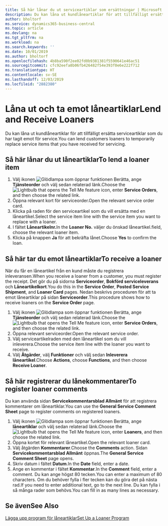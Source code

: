 ```yaml
---
title: Så här lånar du ut serviceartiklar som ersättningar | Microsoft Docs
description: Du kan låna ut kundlåneartiklar för att tillfälligt ersätta serviceartiklar som du har tagit emot för service.
author: bholtorf
ms.service: dynamics365-business-central
ms.topic: article
ms.devlang: na
ms.tgt_pltfrm: na
ms.workload: na
ms.search.keywords: ''
ms.date: 10/01/2019
ms.author: bholtorf
ms.openlocfilehash: 4b8ba590f2ee02fd0b9381381f5590641e46ac51
ms.sourcegitcommit: cfc92eefa8b06fb426482f54e393f0e6e222f712
ms.translationtype: HT
ms.contentlocale: sv-SE
ms.lasthandoff: 12/03/2019
ms.locfileid: "2882380"
---
```

# <a name="lend-and-receive-loaners"></a><span data-ttu-id="b3a9c-103">Låna ut och ta emot låneartiklar</span><span class="sxs-lookup"><span data-stu-id="b3a9c-103">Lend and Receive Loaners</span></span>
<span data-ttu-id="b3a9c-104">Du kan låna ut kundlåneartiklar för att tillfälligt ersätta serviceartiklar som du har tagit emot för service.</span><span class="sxs-lookup"><span data-stu-id="b3a9c-104">You can lend customers loaners to temporarily replace service items that you have received for servicing.</span></span>  
  
## <a name="to-lend-a-loaner-item"></a><span data-ttu-id="b3a9c-105">Så här lånar du ut låneartiklar</span><span class="sxs-lookup"><span data-stu-id="b3a9c-105">To lend a loaner item</span></span>    
1. <span data-ttu-id="b3a9c-106">Välj ikonen ![Glödlampa som öppnar funktionen Berätta](media/ui-search/search_small.png "Berätta vad du vill göra"), ange **Tjänsteorder** och välj sedan relaterad länk.</span><span class="sxs-lookup"><span data-stu-id="b3a9c-106">Choose the ![Lightbulb that opens the Tell Me feature](media/ui-search/search_small.png "Tell me what you want to do") icon, enter **Service Orders**, and then choose the related link.</span></span>  
2. <span data-ttu-id="b3a9c-107">Öppna relevant kort för serviceorder.</span><span class="sxs-lookup"><span data-stu-id="b3a9c-107">Open the relevant service order card.</span></span>  
3. <span data-ttu-id="b3a9c-108">Klicka på raden för den serviceartikel som du vill ersätta med en låneartikel.</span><span class="sxs-lookup"><span data-stu-id="b3a9c-108">Select the service item line with the service item you want to replace with a loaner.</span></span>  
4. <span data-ttu-id="b3a9c-109">I fältet **Låneartikelnr.**</span><span class="sxs-lookup"><span data-stu-id="b3a9c-109">In the **Loaner No.**</span></span> <span data-ttu-id="b3a9c-110">väljer du önskad låneartikel.</span><span class="sxs-lookup"><span data-stu-id="b3a9c-110">field, choose the relevant loaner item.</span></span>  
5. <span data-ttu-id="b3a9c-111">Klicka på knappen **Ja** för att bekräfta lånet.</span><span class="sxs-lookup"><span data-stu-id="b3a9c-111">Choose **Yes** to confirm the loan.</span></span>  

## <a name="to-receive-a-loaner"></a><span data-ttu-id="b3a9c-112">Så här tar du emot låneartiklar</span><span class="sxs-lookup"><span data-stu-id="b3a9c-112">To receive a loaner</span></span>  
<span data-ttu-id="b3a9c-113">När du får en låneartikel från en kund måste du registrera inleveransen.</span><span class="sxs-lookup"><span data-stu-id="b3a9c-113">When you receive a loaner from a customer, you must register the receipt.</span></span> <span data-ttu-id="b3a9c-114">Det gör du på sidorna **Serviceorder**, **Bokförd serviceleverans** och **Låneartikelkort**.</span><span class="sxs-lookup"><span data-stu-id="b3a9c-114">You do this in the **Service Order**, **Posted Service Shipment**, and **Loaner Card** pages.</span></span> <span data-ttu-id="b3a9c-115">Nedan beskrivs proceduren för att ta emot låneartiklar på sidan **Serviceorder**.</span><span class="sxs-lookup"><span data-stu-id="b3a9c-115">This procedure shows how to receive loaners on the **Service Order** page.</span></span>  
  
1. <span data-ttu-id="b3a9c-116">Välj ikonen ![Glödlampa som öppnar funktionen Berätta](media/ui-search/search_small.png "Berätta vad du vill göra"), ange **Tjänsteorder** och välj sedan relaterad länk.</span><span class="sxs-lookup"><span data-stu-id="b3a9c-116">Choose the ![Lightbulb that opens the Tell Me feature](media/ui-search/search_small.png "Tell me what you want to do") icon, enter **Service Orders**, and then choose the related link.</span></span>  
2. <span data-ttu-id="b3a9c-117">Öppna relevant serviceorder.</span><span class="sxs-lookup"><span data-stu-id="b3a9c-117">Open the relevant service order.</span></span>  
3. <span data-ttu-id="b3a9c-118">Välj serviceartikelraden med den låneartikel som du vill inleverera.</span><span class="sxs-lookup"><span data-stu-id="b3a9c-118">Choose the service item line with the loaner you want to receive.</span></span>  
4. <span data-ttu-id="b3a9c-119">Välj **Åtgärder**, välj **Funktioner** och välj sedan **Inleverera låneartikel**.</span><span class="sxs-lookup"><span data-stu-id="b3a9c-119">Choose **Actions**, choose **Functions**, and then choose **Receive Loaner**.</span></span>  

## <a name="to-register-loaner-comments"></a><span data-ttu-id="b3a9c-120">Så här registrerar du lånekommentarer</span><span class="sxs-lookup"><span data-stu-id="b3a9c-120">To register loaner comments</span></span>  
<span data-ttu-id="b3a9c-121">Du kan använda sidan **Servicekommentarsblad Allmänt** för att registrera kommentarer om låneartiklar.</span><span class="sxs-lookup"><span data-stu-id="b3a9c-121">You can use the **General Service Comment Sheet** page to register comments on registered loaners.</span></span>  
  
1. <span data-ttu-id="b3a9c-122">Välj ikonen ![Glödlampa som öppnar funktionen Berätta](media/ui-search/search_small.png "Berätta vad du vill göra"), ange **låneartiklar** och välj sedan relaterad länk.</span><span class="sxs-lookup"><span data-stu-id="b3a9c-122">Choose the ![Lightbulb that opens the Tell Me feature](media/ui-search/search_small.png "Tell me what you want to do") icon, enter **Loaners**, and then choose the related link.</span></span>  
2. <span data-ttu-id="b3a9c-123">Öppna kortet för relevant låneartikel.</span><span class="sxs-lookup"><span data-stu-id="b3a9c-123">Open the relevant loaner card.</span></span>  
3. <span data-ttu-id="b3a9c-124">Välj åtgärden **Kommentarer**.</span><span class="sxs-lookup"><span data-stu-id="b3a9c-124">Choose the **Comments** action.</span></span> <span data-ttu-id="b3a9c-125">Sidan **Servicekommentarsblad Allmänt** öppnas.</span><span class="sxs-lookup"><span data-stu-id="b3a9c-125">The **General Service Comment Sheet** page opens.</span></span>  
4. <span data-ttu-id="b3a9c-126">Skriv datum i fältet **Datum**.</span><span class="sxs-lookup"><span data-stu-id="b3a9c-126">In the **Date** field, enter a date.</span></span>  
5. <span data-ttu-id="b3a9c-127">Ange en kommentar i fältet **Kommentar**.</span><span class="sxs-lookup"><span data-stu-id="b3a9c-127">In the **Comment** field, enter a comment.</span></span> <span data-ttu-id="b3a9c-128">Du kan ange högst 80 tecken.</span><span class="sxs-lookup"><span data-stu-id="b3a9c-128">You can enter a maximum of 80 characters.</span></span> <span data-ttu-id="b3a9c-129">Om du behöver fylla i fler tecken kan du göra det på nästa rad.</span><span class="sxs-lookup"><span data-stu-id="b3a9c-129">If you need to enter additional text, go to the next line.</span></span> <span data-ttu-id="b3a9c-130">Du kan fylla i så många rader som behövs.</span><span class="sxs-lookup"><span data-stu-id="b3a9c-130">You can fill in as many lines as necessary.</span></span>  
  
## <a name="see-also"></a><span data-ttu-id="b3a9c-131">Se även</span><span class="sxs-lookup"><span data-stu-id="b3a9c-131">See Also</span></span>  
[<span data-ttu-id="b3a9c-132">Lägga upp program för låneartiklar</span><span class="sxs-lookup"><span data-stu-id="b3a9c-132">Set Up a Loaner Program</span></span>](service-how-setup-loaner-program.md)   
